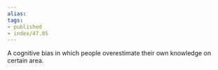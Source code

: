 ```yaml
---
alias:
tags:
- published
- index/47.05
---
```


A cognitive bias in which people overestimate their own knowledge on certain area. 